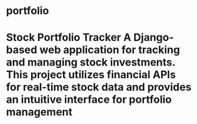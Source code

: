 # portfolio
# Stock Portfolio Tracker  A Django-based web application for tracking and managing stock investments. This project utilizes financial APIs for real-time stock data and provides an intuitive interface for portfolio management
